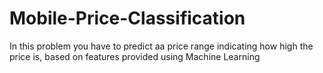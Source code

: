 # Mobile-Price-Classification
In this problem you have to predict aa price range indicating how high the price is, based on features provided using Machine Learning
